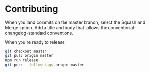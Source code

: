 # Contributing

When you land commits on the master branch, select the Squash and Merge option.
Add a title and body that follows the conventional-changelog-standard
conventions.

When you're ready to release:

```bash
git checkout master
git pull origin master
npm run release
git push --follow-tags origin master
```
